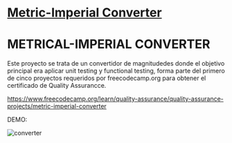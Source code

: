 # [Metric-Imperial Converter](https://www.freecodecamp.org/learn/quality-assurance/quality-assurance-projects/metric-imperial-converter)

# METRICAL-IMPERIAL CONVERTER

Este proyecto se trata de un convertidor de magnitudedes donde el objetivo principal era aplicar unit testing y functional testing, forma parte del primero de cinco proyectos requeridos por freecodecamp.org para obtener el certificado de Quality Assurancce.

https://www.freecodecamp.org/learn/quality-assurance/quality-assurance-projects/metric-imperial-converter

DEMO:

![converter](https://i.ibb.co/QFSDt7Y/Captura-de-pantalla-2021-09-13-135706.png)
